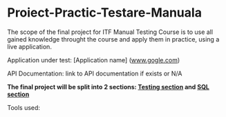 # Proiect-Practic-Testare-Manuala
The scope of the final project for ITF Manual Testing Course is to use all gained knowledge throught the course and apply them in practice, using a live application.

Application under test: [Application name] (www.gogle.com) 

API Documentation: link to API documentation if exists or N/A

**The final project will be split into 2 sections: [Testing section]() and  [SQL section]()**

Tools used:

